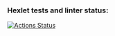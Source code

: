 ### Hexlet tests and linter status:
[![Actions Status](https://github.com/eriocl/frontend-project-lvl1/workflows/hexlet-check/badge.svg)](https://github.com/eriocl/frontend-project-lvl1/actions)